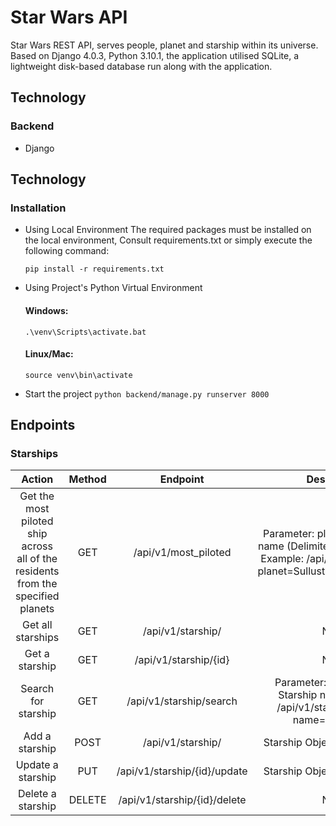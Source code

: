 # Star Wars API
Star Wars REST API, serves people, planet and starship within its universe. Based on Django 4.0.3, Python 3.10.1, the application utilised SQLite, a lightweight disk-based database run along with the application.

## Technology
### Backend
- Django

## Technology
### Installation
- Using Local Environment
  The required packages must be installed on the local environment,
  Consult requirements.txt or simply execute the following command:
  
  `pip install -r requirements.txt`
- Using Project's Python Virtual Environment
  #### Windows:
  `.\venv\Scripts\activate.bat`

  #### Linux/Mac:
  `source venv\bin\activate`
  
- Start the project
  `python backend/manage.py runserver 8000`


## Endpoints
### Starships
|                                      Action                                      | Method |           Endpoint           |                                                           Description                                                          |
|:--------------------------------------------------------------------------------:|:------:|:----------------------------:|:------------------------------------------------------------------------------------------------------------------------------:|
| Get the most piloted ship across all of the residents from the specified planets |   GET  | /api/v1/most_piloted         | Parameter: planet \| List: Planet name (Delimited using Commas) Example: /api/v1/most_piloted?planet=Sullust,Corellia,Kashyyyk |
| Get all starships                                                                |   GET  | /api/v1/starship/            |                                                              None                                                              |
| Get a starship                                                                   |   GET  | /api/v1/starship/{id}        |                                                              None                                                              |
| Search for starship                                                              |   GET  | /api/v1/starship/search      |                    Parameter: name \| String: Starship name Example: /api/v1/starship/search?name=Millennium                   |
| Add a starship                                                                   |  POST  | /api/v1/starship/            |                                                  Starship Object: JSON Header                                                  |
| Update a starship                                                                |   PUT  | /api/v1/starship/{id}/update |                                                  Starship Object: JSON Header                                                  |
| Delete a starship                                                                | DELETE | /api/v1/starship/{id}/delete |                                                              None                                                              |
